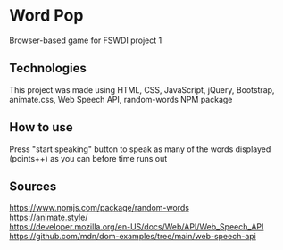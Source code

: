 # Word Pop

Browser-based game for FSWDI project 1

## Technologies

This project was made using HTML, CSS, JavaScript, jQuery, Bootstrap, animate.css, Web Speech API, random-words NPM package

## How to use

Press "start speaking" button to speak as many of the words displayed (points++) as you can before time runs out

## Sources

https://www.npmjs.com/package/random-words <br/>
https://animate.style/ <br/>
https://developer.mozilla.org/en-US/docs/Web/API/Web_Speech_API <br/>
https://github.com/mdn/dom-examples/tree/main/web-speech-api <br/>
